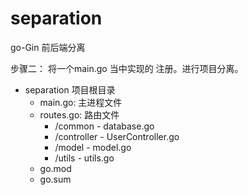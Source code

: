 # separation
go-Gin 前后端分离

步骤二：
将一个main.go 当中实现的 注册。进行项目分离。

- separation		项目根目录	
  - main.go:		主进程文件
  - routes.go:	路由文件
    - /common  - database.go
    - /controller  - UserController.go
    - /model - model.go
    - /utils  -  utils.go
  - go.mod
  - go.sum








